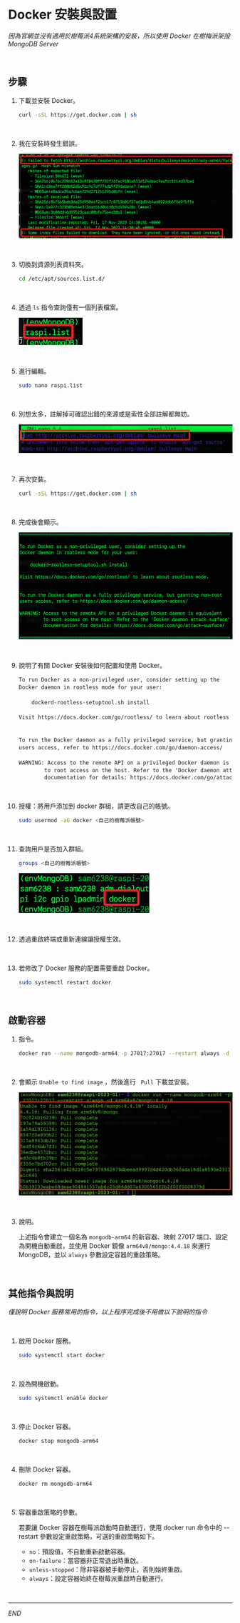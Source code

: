 # Docker 安裝與設置

_因為官網並沒有適用於樹莓派4系統架構的安裝，所以使用 Docker 在樹梅派架設 MongoDB Server_

<br>

## 步驟

1. 下載並安裝 Docker。

    ```bash
    curl -sSL https://get.docker.com | sh
    ```

<br>

2. 我在安裝時發生錯誤。

    ![](images/img_34.png)

<br>

3. 切換到資源列表資料夾。

    ```bash
    cd /etc/apt/sources.list.d/
    ```

<br>

4. 透過 `ls` 指令查詢僅有一個列表檔案。
   
    ![](images/img_35.png)

<br>

5. 進行編輯。

    ```bash
    sudo nano raspi.list
    ```

<br>

6. 別想太多，註解掉可確認出錯的來源或是索性全部註解都無妨。

    ![](images/img_36.png)

<br>

7. 再次安裝。

    ```bash
    curl -sSL https://get.docker.com | sh
    ```

<br>

8. 完成後會顯示。

    ![](images/img_37.png)

<br>

9. 說明了有關 Docker 安裝後如何配置和使用 Docker。

    ```txt
    To run Docker as a non-privileged user, consider setting up the
    Docker daemon in rootless mode for your user:

        dockerd-rootless-setuptool.sh install

    Visit https://docs.docker.com/go/rootless/ to learn about rootless mode.


    To run the Docker daemon as a fully privileged service, but granting non-root
    users access, refer to https://docs.docker.com/go/daemon-access/

    WARNING: Access to the remote API on a privileged Docker daemon is equivalent
            to root access on the host. Refer to the 'Docker daemon attack surface'
            documentation for details: https://docs.docker.com/go/attack-surface/
    ```

<br>

10. 授權：將用戶添加到 docker 群組，請更改自己的帳號。

    ```bash
    sudo usermod -aG docker <自己的樹莓派帳號>
    ```

<br>

11. 查詢用戶是否加入群組。

    ```bash
    groups <自己的樹莓派帳號>
    ```

    ![](images/img_38.png)

<br>

12. 透過重啟終端或重新連線讓授權生效。

<br>

13. 若修改了 Docker 服務的配置需要重啟 Docker。
    ```bash
    sudo systemctl restart docker
    ```

<br>

## 啟動容器

1. 指令。

    ```bash
    docker run --name mongodb-arm64 -p 27017:27017 --restart always -d arm64v8/mongo:4.4.18
    ```

<br>

2. 會顯示 `Unable to find image` ，然後進行 ` Pull` 下載並安裝。

    ![](images/img_61.png)

<br>

3. 說明。

   上述指令會建立一個名為 `mongodb-arm64` 的新容器、映射 27017 端口、設定為開機自動重啟，並使用 Docker 鏡像 `arm64v8/mongo:4.4.18` 來運行 MongoDB，並以 `always` 參數設定容器的重啟策略。

<br>


## 其他指令與說明

_僅說明 Docker 服務常用的指令，以上程序完成後不用做以下說明的指令_

<br>

1. 啟用 Docker 服務。

    ```bash
    sudo systemctl start docker
    ```

<br>

2. 設為開機啟動。

    ```bash
    sudo systemctl enable docker
    ```

<br>

3. 停止 Docker 容器。

    ```bash
    docker stop mongodb-arm64
    ```

<br>

4. 刪除 Docker 容器。

    ```bash
    docker rm mongodb-arm64
    ```

<br>

5. 容器重啟策略的參數。

    若要讓 Docker 容器在樹莓派啟動時自動運行，使用 docker run 命令中的 --restart 參數設定重啟策略，可選的重啟策略如下。

    - `no`：預設值，不自動重新啟動容器。
    - `on-failure`：當容器非正常退出時重啟。
    - `unless-stopped`：除非容器被手動停止，否則始終重啟。
    - `always`：設定容器始終在樹莓派重啟時自動運行。

<br>

___

_END_